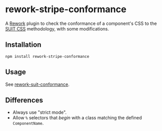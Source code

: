 # rework-stripe-conformance

A [Rework](https://github.com/reworkcss/rework) plugin to check the conformance
of a component's CSS to the [SUIT CSS](https://github.com/suitcss/suit) methodology, with some modifications.


## Installation

```
npm install rework-stripe-conformance
```

## Usage

See [rework-suit-conformance](https://github.com/suitcss/rework-suit-conformance).

## Differences

* Always use "strict mode".
* Allow `%` selectors that *begin* with a class matching the defined
  `ComponentName`.

